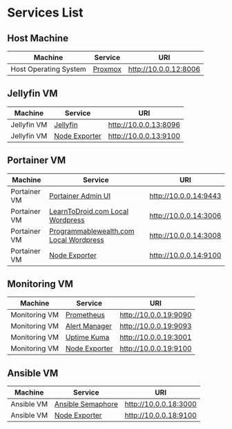 # Services List

## Host Machine

| Machine               | Service                          | URI                   |
| --------------------- | -------------------------------- | --------------------- |
| Host Operating System | [Proxmox](http://10.0.0.12:8006) | http://10.0.0.12:8006 |

## Jellyfin VM

| Machine     | Service                                | URI                   |
| ----------- | -------------------------------------- | --------------------- |
| Jellyfin VM | [Jellyfin](http://10.0.0.13:8096)      | http://10.0.0.13:8096 |
| Jellyfin VM | [Node Exporter](http://10.0.0.13:9100) | http://10.0.0.13:9100 |

## Portainer VM

| Machine      | Service                                                         | URI                   |
| ------------ | --------------------------------------------------------------- | --------------------- |
| Portainer VM | [Portainer Admin UI](http://10.0.0.14:9443)                     | http://10.0.0.14:9443 |
| Portainer VM | [LearnToDroid.com Local Wordpress](http://10.0.0.14:3006)       | http://10.0.0.14:3006 |
| Portainer VM | [Programmablewealth.com Local Wordpress](http://10.0.0.14:3008) | http://10.0.0.14:3008 |
| Portainer VM | [Node Exporter](http://10.0.0.14:9100)                          | http://10.0.0.14:9100 |

## Monitoring VM

| Machine       | Service                                | URI                   |
| ------------- | -------------------------------------- | --------------------- |
| Monitoring VM | [Prometheus](http://10.0.0.19:9090)    | http://10.0.0.19:9090 |
| Monitoring VM | [Alert Manager](http://10.0.0.19:9093) | http://10.0.0.19:9093 |
| Monitoring VM | [Uptime Kuma](http://10.0.0.19:3001)   | http://10.0.0.19:3001 |
| Monitoring VM | [Node Exporter](http://10.0.0.19:9100) | http://10.0.0.19:9100 |

## Ansible VM

| Machine    | Service                                    | URI                   |
| ---------- | ------------------------------------------ | --------------------- |
| Ansible VM | [Ansible Semaphore](http://10.0.0.18:3000) | http://10.0.0.18:3000 |
| Ansible VM | [Node Exporter](http://10.0.0.18:9100)     | http://10.0.0.18:9100 |
